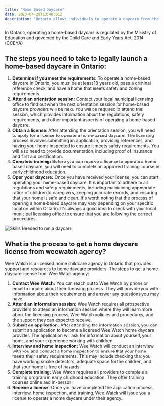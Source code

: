 ```yaml
---
title: "Home Based Daycare"
date: 2023-04-28T13:48:01Z
description: "Ontario allows individuals to operate a daycare from the comfort of their home and offer childcare services to parents in need"
---
```

In Ontario, operating a home-based daycare is regulated by the Ministry of Education and governed by the Child Care and Early Years Act, 2014 (CCEYA). 
## The steps you need to take to legally launch a home-based daycare in Ontario:
1. **Determine if you meet the requirements:** To operate a home-based daycare in Ontario, you must be at least 18 years old, pass a criminal reference check, and have a home that meets safety and zoning requirements.
2. **Attend an orientation session:** Contact your local municipal licensing office to find out when the next orientation session for home-based daycare providers will be held. You will be required to attend this session, which provides information about the regulations, safety requirements, and other important aspects of operating a home-based daycare.
3. **Obtain a license:** After attending the orientation session, you will need to apply for a license to operate a home-based daycare. The licensing process involves submitting an application, providing references, and having your home inspected to ensure it meets safety requirements. You will also need to provide documentation, including proof of insurance and first aid certification.
4. **Complete training:** Before you can receive a license to operate a home-based daycare, you will need to complete an approved training course in early childhood education.
5. **Open your daycare:** Once you have received your license, you can start operating your home-based daycare. It is important to adhere to all regulations and safety requirements, including maintaining appropriate ratios of children to caregivers, keeping accurate records, and ensuring that your home is safe and clean.
It's worth noting that the process of opening a home-based daycare may vary depending on your specific location within Ontario. It's always a good idea to check with your local municipal licensing office to ensure that you are following the correct procedures.

![Skills Needed to run a daycare](/HomebasedDaycareskills.jpg)

## What is the process to get a home daycare license from weewatch agency?
Wee Watch is a licensed home childcare agency in Ontario that provides support and resources to home daycare providers. 
The steps to get a home daycare license from Wee Watch agency:
1. **Contact Wee Watch:** You can reach out to Wee Watch by phone or email to inquire about their licensing process. They will provide you with information about their requirements and answer any questions you may have.
2. **Attend an information session:** Wee Watch requires all prospective providers to attend an information session where they will learn more about the licensing process, Wee Watch policies and procedures, and the support they can expect to receive.
3. **Submit an application:** After attending the information session, you can submit an application to become a licensed Wee Watch home daycare provider. The application will ask for information about yourself, your home, and your experience working with children.
4. **Interview and home inspection:** Wee Watch will conduct an interview with you and conduct a home inspection to ensure that your home meets their safety requirements. This may include checking that you have working smoke detectors, adequate space for the children, and that your home is free of hazards.
5. **Complete training:** Wee Watch requires all providers to complete a training program in early childhood education. They offer training courses online and in-person.
6. **Receive a license:** Once you have completed the application process, interview, home inspection, and training, Wee Watch will issue you a license to operate a home daycare under their agency.


